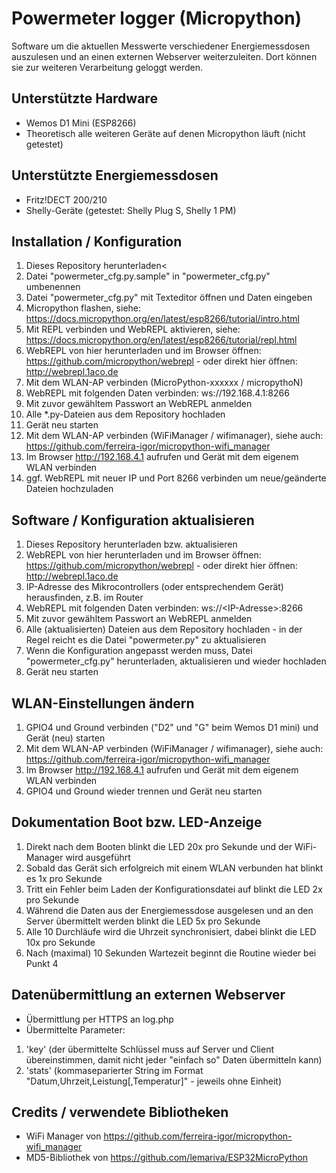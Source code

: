 # Powermeter logger (Micropython)
Software um die aktuellen Messwerte verschiedener Energiemessdosen auszulesen und an einen externen Webserver weiterzuleiten. Dort können sie zur weiteren Verarbeitung geloggt werden.

## Unterstützte Hardware
* Wemos D1 Mini (ESP8266)
* Theoretisch alle weiteren Geräte auf denen Micropython läuft (nicht getestet)

## Unterstützte Energiemessdosen
* Fritz!DECT 200/210
* Shelly-Geräte (getestet: Shelly Plug S, Shelly 1 PM)

## Installation / Konfiguration
1. Dieses Repository herunterladen<
1. Datei "powermeter_cfg.py.sample" in "powermeter_cfg.py" umbenennen
1. Datei "powermeter_cfg.py" mit Texteditor öffnen und Daten eingeben
1. Micropython flashen, siehe: https://docs.micropython.org/en/latest/esp8266/tutorial/intro.html
1. Mit REPL verbinden und WebREPL aktivieren, siehe: https://docs.micropython.org/en/latest/esp8266/tutorial/repl.html
1. WebREPL von hier herunterladen und im Browser öffnen: https://github.com/micropython/webrepl - oder direkt hier öffnen: http://webrepl.1aco.de
1. Mit dem WLAN-AP verbinden (MicroPython-xxxxxx / micropythoN)
1. WebREPL mit folgenden Daten verbinden: ws://192.168.4.1:8266
1. Mit zuvor gewähltem Passwort an WebREPL anmelden 
2. Alle \*.py-Dateien aus dem Repository hochladen
3. Gerät neu starten
4. Mit dem WLAN-AP verbinden (WiFiManager / wifimanager), siehe auch: https://github.com/ferreira-igor/micropython-wifi_manager
5. Im Browser http://192.168.4.1 aufrufen und Gerät mit dem eigenem WLAN verbinden
6. ggf. WebREPL mit neuer IP und Port 8266 verbinden um neue/geänderte Dateien hochzuladen

## Software / Konfiguration aktualisieren
1. Dieses Repository herunterladen bzw. aktualisieren
1. WebREPL von hier herunterladen und im Browser öffnen: https://github.com/micropython/webrepl - oder direkt hier öffnen: http://webrepl.1aco.de
1. IP-Adresse des Mikrocontrollers (oder entsprechendem Gerät) herausfinden, z.B. im Router
1. WebREPL mit folgenden Daten verbinden: ws://\<IP-Adresse\>:8266
1. Mit zuvor gewähltem Passwort an WebREPL anmelden
1. Alle (aktualisierten) Dateien aus dem Repository hochladen - in der Regel reicht es die Datei "powermeter.py" zu aktualisieren
1. Wenn die Konfiguration angepasst werden muss, Datei "powermeter_cfg.py" herunterladen, aktualisieren und wieder hochladen
1. Gerät neu starten

## WLAN-Einstellungen ändern
1. GPIO4 und Ground verbinden ("D2" und "G" beim Wemos D1 mini) und Gerät (neu) starten
1. Mit dem WLAN-AP verbinden (WiFiManager / wifimanager), siehe auch: https://github.com/ferreira-igor/micropython-wifi_manager
1. Im Browser http://192.168.4.1 aufrufen und Gerät mit dem eigenem WLAN verbinden
1. GPIO4 und Ground wieder trennen und Gerät neu starten

## Dokumentation Boot bzw. LED-Anzeige
1. Direkt nach dem Booten blinkt die LED 20x pro Sekunde und der WiFi-Manager wird ausgeführt
1. Sobald das Gerät sich erfolgreich mit einem WLAN verbunden hat blinkt es 1x pro Sekunde
1. Tritt ein Fehler beim Laden der Konfigurationsdatei auf blinkt die LED 2x pro Sekunde
1. Während die Daten aus der Energiemessdose ausgelesen und an den Server übermittelt werden blinkt die LED 5x pro Sekunde
1. Alle 10 Durchläufe wird die Uhrzeit synchronisiert, dabei blinkt die LED 10x pro Sekunde
1. Nach (maximal) 10 Sekunden Wartezeit beginnt die Routine wieder bei Punkt 4

## Datenübermittlung an externen Webserver
* Übermittlung per HTTPS an log.php
* Übermittelte Parameter:
1. 'key' (der übermittelte Schlüssel muss auf Server und Client übereinstimmen, damit nicht jeder "einfach so" Daten übermitteln kann)
1. 'stats' (kommaseparierter String im Format "Datum,Uhrzeit,Leistung[,Temperatur]" - jeweils ohne Einheit)

## Credits / verwendete Bibliotheken
* WiFi Manager von https://github.com/ferreira-igor/micropython-wifi_manager
* MD5-Bibliothek von https://github.com/lemariva/ESP32MicroPython
